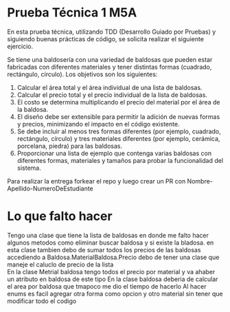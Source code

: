 # Prueba Técnica 1 M5A

En esta prueba técnica, utilizando TDD (Desarrollo Guiado por Pruebas) y siguiendo buenas prácticas de código, se solicita realizar el siguiente ejercicio.

Se tiene una baldosería con una variedad de baldosas que pueden estar fabricadas con diferentes materiales y tener distintas formas (cuadrado, rectángulo, círculo). Los objetivos son los siguientes:

1. Calcular el área total y el área individual de una lista de baldosas.
2. Calcular el precio total y el precio individual de la lista de baldosas.
3. El costo se determina multiplicando el precio del material por el área de la baldosa.
4. El diseño debe ser extensible para permitir la adición de nuevas formas y precios, minimizando el impacto en el código existente.
5. Se debe incluir al menos tres formas diferentes (por ejemplo, cuadrado, rectángulo, círculo) y tres materiales diferentes (por ejemplo, cerámica, porcelana, piedra) para las baldosas.
6. Proporcionar una lista de ejemplo que contenga varias baldosas con diferentes formas, materiales y tamaños para probar la funcionalidad del sistema.

Para realizar la entrega forkear el repo y luego crear un PR con Nombre-Apellido-NumeroDeEstudiante
# Lo que falto hacer
Tengo una clase que tiene la lista de baldosas en donde me falto hacer algunos metodos como eliminar buscar baldosa y si existe la bladosa. 
en esta clase tambien debo de sumar todos los precios de las baldosas accediendo a Baldosa.MaterialBaldosa.Precio
debo de tener una clase que maneje el caluclo de precio de la lista  
En la clase Metrial baldosa tengo todos el precio por material y va  ahaber un atributo en baldosa de este tipo
En la clase baldosa deberia de calcular el area por baldosa que tmapoco me dio el tiempo de hacerlo 
Al hacer enums es facil agregar otra forma como opcion y otro material sin tener que modificar todo el codigo
